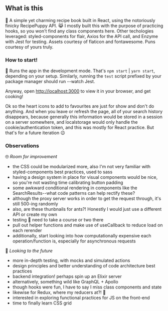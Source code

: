 ## What is this

🍳 A simple yet charming recipe book built in React, using the notoriously finicky RecipePuppy API. 😹
I mostly built this with the purpose of practicing hooks, so you won't find any class components here. Other techologies leveraged: styled-components for flair, Axios for the API call, and Enzyme with Jest for testing. Assets courtesy of flaticon and fontawesome. Puns courtesy of yours truly.

### How to start!

🚀 Runs the app in the development mode. That's `npm start` | `yarn start`, depending on your setup. Similarly, running the `test` script prefixed by your package manager should run --watch Jest.

Anyway, open [http://localhost:3000](http://localhost:3000) to view it in your browser, and get cooking!

Ok so the heart icons to add to favourites are just for show and don't do anything. And when you leave or refresh the page, all of your search history disappears, because generally this information would be stored in a session on a server somewhere, and localstorage would only handle the cookie/authentication token, and this was mostly for React practice. But that's for a future iteration 😉

### Observations

🤓 *Room for improvement*
- the CSS could be modularized more, also I'm not very familiar with styled-components best practices, used to sass
- having a design system in place for visual components would be nice, so you're not wasting time calibrating button padding
- some awkward conditional rendering in components like the SearchResults--what code patterns can help rectify these?
- although the proxy server works in order to get the request through, it's still 500-ing randomly
- also, are these thunbnails for ants?! Honestly I would just use a different API or create my own
- testing 🧐 need to take a course or two there
- pull out helper functions and make use of useCallback to reduce load on each rerender
- additionally, start looking into how computationally expensive each operation/function is, especially for asynchronous requests

🦄 *Looking to the future*
- more in-depth testing, with mocks and simulated actions
- design principles and better understanding of code architecture best practices
- backend integration! perhaps spin up an Elixir server
- alternatively, something wild like GraphQL + Apollo
- though hooks were fun, I have to say I miss class components and state
- likewise for Redux, where my reducers at?! 💜
- interested in exploring functional practices for JS on the front-end
- time to finally learn CSS grid
